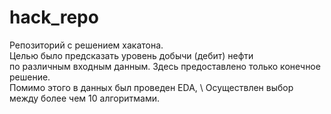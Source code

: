# hack_repo
Репозиторий с решением хакатона. \
Целью было предсказать уровень добычи (дебит) нефти \
по различным входным данным.
Здесь предоставлено только конечное решение. \
Помимо этого в данных был проведен EDA, \ 
Осуществлен выбор между более чем 10 алгоритмами.
